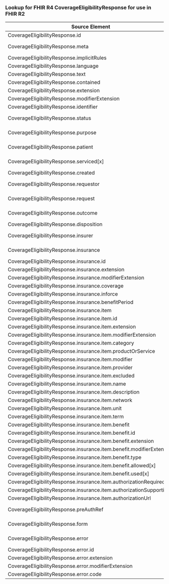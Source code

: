 ### Lookup for FHIR R4 CoverageEligibilityResponse for use in FHIR R2

| Source Element | Usage | Target |
| -------------- | ----- | ------ |
| CoverageEligibilityResponse.id | UseElementRenamed | EligibilityResponse.id |
| CoverageEligibilityResponse.meta | UseExtension | http://hl7.org/fhir/4.0/StructureDefinition/extension-CoverageEligibilityResponse.meta |
| CoverageEligibilityResponse.implicitRules | UseElementRenamed | EligibilityResponse.implicitRules |
| CoverageEligibilityResponse.language | UseElementRenamed | EligibilityResponse.language |
| CoverageEligibilityResponse.text | UseElementRenamed | EligibilityResponse.text |
| CoverageEligibilityResponse.contained | UseElementRenamed | EligibilityResponse.contained |
| CoverageEligibilityResponse.extension | UseElementRenamed | EligibilityResponse.extension |
| CoverageEligibilityResponse.modifierExtension | UseElementRenamed | EligibilityResponse.modifierExtension |
| CoverageEligibilityResponse.identifier | UseElementRenamed | EligibilityResponse.identifier |
| CoverageEligibilityResponse.status | UseExtension | http://hl7.org/fhir/4.0/StructureDefinition/extension-CoverageEligibilityResponse.status |
| CoverageEligibilityResponse.purpose | UseExtension | http://hl7.org/fhir/4.0/StructureDefinition/extension-CoverageEligibilityResponse.purpose |
| CoverageEligibilityResponse.patient | UseExtension | http://hl7.org/fhir/4.0/StructureDefinition/extension-CoverageEligibilityResponse.patient |
| CoverageEligibilityResponse.serviced[x] | UseExtension | http://hl7.org/fhir/4.0/StructureDefinition/extension-CoverageEligibilityResponse.serviced |
| CoverageEligibilityResponse.created | UseElementRenamed | EligibilityResponse.created |
| CoverageEligibilityResponse.requestor | UseExtension | http://hl7.org/fhir/4.0/StructureDefinition/extension-CoverageEligibilityResponse.requestor |
| CoverageEligibilityResponse.request | UseExtension | http://hl7.org/fhir/4.0/StructureDefinition/extension-CoverageEligibilityResponse.request |
| CoverageEligibilityResponse.outcome | UseExtension | http://hl7.org/fhir/4.0/StructureDefinition/extension-CoverageEligibilityResponse.outcome |
| CoverageEligibilityResponse.disposition | UseElementRenamed | EligibilityResponse.disposition |
| CoverageEligibilityResponse.insurer | UseExtension | http://hl7.org/fhir/4.0/StructureDefinition/extension-CoverageEligibilityResponse.insurer |
| CoverageEligibilityResponse.insurance | UseExtension | http://hl7.org/fhir/4.0/StructureDefinition/extension-CoverageEligibilityResponse.insurance |
| CoverageEligibilityResponse.insurance.id | UseExtensionFromAncestor | - |
| CoverageEligibilityResponse.insurance.extension | UseExtensionFromAncestor | - |
| CoverageEligibilityResponse.insurance.modifierExtension | UseExtensionFromAncestor | - |
| CoverageEligibilityResponse.insurance.coverage | UseExtensionFromAncestor | - |
| CoverageEligibilityResponse.insurance.inforce | UseExtensionFromAncestor | - |
| CoverageEligibilityResponse.insurance.benefitPeriod | UseExtensionFromAncestor | - |
| CoverageEligibilityResponse.insurance.item | UseExtensionFromAncestor | - |
| CoverageEligibilityResponse.insurance.item.id | UseExtensionFromAncestor | - |
| CoverageEligibilityResponse.insurance.item.extension | UseExtensionFromAncestor | - |
| CoverageEligibilityResponse.insurance.item.modifierExtension | UseExtensionFromAncestor | - |
| CoverageEligibilityResponse.insurance.item.category | UseExtensionFromAncestor | - |
| CoverageEligibilityResponse.insurance.item.productOrService | UseExtensionFromAncestor | - |
| CoverageEligibilityResponse.insurance.item.modifier | UseExtensionFromAncestor | - |
| CoverageEligibilityResponse.insurance.item.provider | UseExtensionFromAncestor | - |
| CoverageEligibilityResponse.insurance.item.excluded | UseExtensionFromAncestor | - |
| CoverageEligibilityResponse.insurance.item.name | UseExtensionFromAncestor | - |
| CoverageEligibilityResponse.insurance.item.description | UseExtensionFromAncestor | - |
| CoverageEligibilityResponse.insurance.item.network | UseExtensionFromAncestor | - |
| CoverageEligibilityResponse.insurance.item.unit | UseExtensionFromAncestor | - |
| CoverageEligibilityResponse.insurance.item.term | UseExtensionFromAncestor | - |
| CoverageEligibilityResponse.insurance.item.benefit | UseExtensionFromAncestor | - |
| CoverageEligibilityResponse.insurance.item.benefit.id | UseExtensionFromAncestor | - |
| CoverageEligibilityResponse.insurance.item.benefit.extension | UseExtensionFromAncestor | - |
| CoverageEligibilityResponse.insurance.item.benefit.modifierExtension | UseExtensionFromAncestor | - |
| CoverageEligibilityResponse.insurance.item.benefit.type | UseExtensionFromAncestor | - |
| CoverageEligibilityResponse.insurance.item.benefit.allowed[x] | UseExtensionFromAncestor | - |
| CoverageEligibilityResponse.insurance.item.benefit.used[x] | UseExtensionFromAncestor | - |
| CoverageEligibilityResponse.insurance.item.authorizationRequired | UseExtensionFromAncestor | - |
| CoverageEligibilityResponse.insurance.item.authorizationSupporting | UseExtensionFromAncestor | - |
| CoverageEligibilityResponse.insurance.item.authorizationUrl | UseExtensionFromAncestor | - |
| CoverageEligibilityResponse.preAuthRef | UseExtension | http://hl7.org/fhir/4.0/StructureDefinition/extension-CoverageEligibilityResponse.preAuthRef |
| CoverageEligibilityResponse.form | UseExtension | http://hl7.org/fhir/4.0/StructureDefinition/extension-CoverageEligibilityResponse.form |
| CoverageEligibilityResponse.error | UseExtension | http://hl7.org/fhir/4.0/StructureDefinition/extension-CoverageEligibilityResponse.error |
| CoverageEligibilityResponse.error.id | UseExtensionFromAncestor | - |
| CoverageEligibilityResponse.error.extension | UseExtensionFromAncestor | - |
| CoverageEligibilityResponse.error.modifierExtension | UseExtensionFromAncestor | - |
| CoverageEligibilityResponse.error.code | UseExtensionFromAncestor | - |
